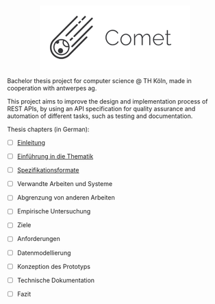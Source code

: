 <p align="center"><img src="/docs/comet.png" alt="Comet"></p>

Bachelor thesis project for computer science @ TH Köln, made in cooperation with antwerpes ag.

This project aims to improve the design and implementation process of REST APIs, by using an API specification for quality assurance and automation of different tasks, such as testing and documentation.

Thesis chapters (in German):  
- [ ] [Einleitung](https://github.com/nebulize/comet/blob/master/docs/introduction/introduction.pdf)  
- [ ] [Einführung in die Thematik](https://github.com/nebulize/comet/blob/master/docs/domain/domain.pdf)
- [ ] [Spezifikationsformate](https://github.com/nebulize/comet/blob/master/docs/formats/formats.pdf)
- [ ] Verwandte Arbeiten und Systeme
- [ ] Abgrenzung von anderen Arbeiten
- [ ] Empirische Untersuchung
- [ ] Ziele
- [ ] Anforderungen
- [ ] Datenmodellierung
- [ ] Konzeption des Prototyps
- [ ] Technische Dokumentation
- [ ] Fazit

